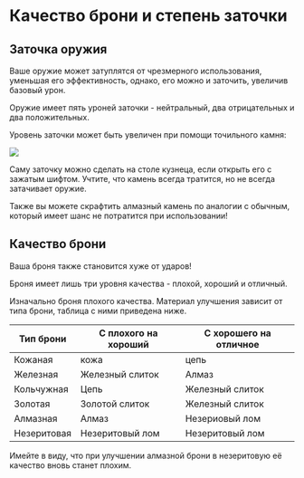 # Качество брони и степень заточки

## Заточка оружия

Ваше оружие может затуплятся от чрезмерного использования, уменьшая его эффективность, однако, его можно и заточить, увеличив базовый урон.

Оружие имеет пять уроней заточки - нейтральный, два отрицательных и два положительных.

Уровень заточки может быть увеличен при помощи точильного камня:

![](https://imgur.com/HMKbyBw.png)

Саму заточку можно сделать на столе кузнеца, если открыть его с зажатым шифтом. Учтите, что камень всегда тратится, но не всегда затачивает оружие.

Также вы можете скрафтить алмазный камень по аналогии с обычным, который имеет шанс не потратится при использовании!

## Качество брони

Ваша броня также становится хуже от ударов!

Броня имеет лишь три уровня качества - плохой, хороший и отличный.

Изначально броня плохого качества. Материал улучшения зависит от типа брони, таблица с ними приведена ниже.

| Тип брони | С плохого на хороший | С хорошего на отличное |
|---|---|---|
| Кожаная| кожа | цепь |
| Железная|Железный слиток|Алмаз|
| Кольчужная|Цепь|Железный слиток|
| Золотая|Золотой слиток|Железный слиток|
| Алмазная|Алмаз|Незериовый лом|
| Незеритовая|Незеритовый лом|Незеритовый лом|

Имейте в виду, что при улучшении алмазной брони в незеритовую её качество вновь станет плохим.
